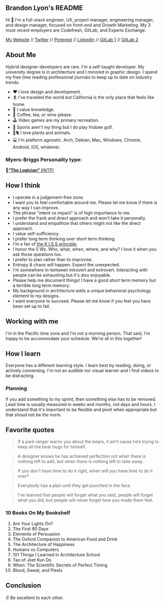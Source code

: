 ## Brandon Lyon's README

Hi 👋 I'm a full-stack engineer, UX, project manager, engineering manager, and design manager, focused on front-end and Growth Marketing. My 3 most recent employers are Codefresh, GitLab, and Experts Exchange.

[My Website](http://about.brandonmlyon.com/) // [Twitter](https://twitter.com/brandon_m_lyon) // [Pinterest](https://www.pinterest.com/designbybrandon/) // [LinkedIn](https://www.linkedin.com/in/brandonmlyon/) // [GitLab 1](https://gitlab.com/users/brandonmlyon/starred) // [GitLab 2](https://gitlab.com/users/brandon_lyon/activity)

## About Me

Hybrid designer-developers are rare. I'm a self-taught developer. My university degree is in architecture and I minored in graphic design. I spend my free time reading professional journals to keep up to date on industry trends.

- ❤️ I love design and development.
- 🏄 I've travelled the world but California is the only place that feels like home.
- 📖 I value knowledge.
- 🍷 Coffee, tea, or wine please.
- 🕹️ Video games are my primary recreation.
- 🥏 Sports aren't my thing but I do play frisbee golf.
- 🌲🐈 I love plants and animals.
- 💻 I'm platform agnostic. Arch, Debian, Mac, Windows, Chrome, Android, iOS, whatever.

### Myers-Briggs Personality type:

🔗[**“The Logician”** (INTP)](https://www.16personalities.com/intp-personality)

## How I think

- I operate in a judgement-free zone.
- I want you to feel comfortable around me. Please let me know if there is any way I can improve.
- The phrase "intent vs impact" is of high importance to me.
- I prefer the frank and direct approach and won't take it personally.
- I understand and empathize that others might not like the direct approach.
- I value self-sufficiency.
- I prefer long term thinking over short term thinking.
- I'm a fan of [the K.I.S.S principle](https://en.wikipedia.org/wiki/KISS_principle).
- I honor the 5 Ws. Who, what, when, where, and why? I love it when you ask those questions too.
- I prefer to plan rather than to improvise.
- Entropy & chaos will happen. Expect the unexpected.
- I'm somewhere in-between introvert and extrovert. Interacting with people can be exhausting but it's also enjoyable.
- Please help me document things! I have a good short term memory but a terrible long term memory.
- My background in architecture adds a unique behavioral psychology element to my designs.
- I want everyone to succeed. Please let me know if you feel you have been set up to fail.

## Working with me

I'm in the Pacific time zone and I'm not a morning person. That said, I'm happy to be accommodate your schedule. We're all in this together!

## How I learn

Everyone has a different learning style. I learn best by reading, doing, or actively conversing. I'm not an audible nor visual learner and I find videos to be distracting.

### Planning

If you add something to my sprint, then something else has to be removed. Lead time is usually measured in weeks and months, not days and hours. I understand that it's important to be flexible and pivot when appropriate but that shoud not be the norm.

## Favorite quotes

> If a park ranger warns you about the bears, it ain’t cause he’s trying to keep all the bear hugs for himself.

> A designer knows he has achieved perfection not when there is nothing left to add, but when there is nothing left to take away.

> If you don't have time to do it right, when will you have time to do it over?

> Everybody has a plan until they get punched in the face.

> I've learned that people will forget what you said, people will forget what you did, but people will never forget how you made them feel.

### 10 Books On My Bookshelf

01. Are Your Lights On?
02. The First 90 Days
03. Elements of Persuasion
04. The Oxford Companion to American Food and Drink
05. The Architecture of Happiness
06. Humans vs Computers
07. 101 Things I Learned In Architecture School
08. Tao of Jeet Kun Do
09. When: The Scientific Secrets of Perfect Timing
10. Blood, Sweat, and Pixels

## Conclusion

✌️ Be excellent to each other.
